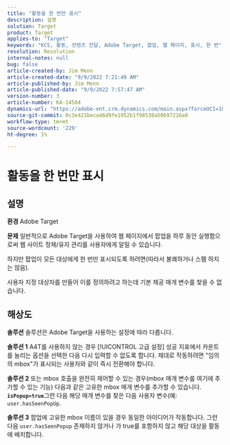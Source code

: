```yaml
---
title: "활동을 한 번만 표시"
description: 설명
solution: Target
product: Target
applies-to: "Target"
keywords: "KCS, 활동, 컨텐츠 전달, Adobe Target, 팝업, 웹 페이지, 표시, 한 번"
resolution: Resolution
internal-notes: null
bug: false
article-created-by: Jim Menn
article-created-date: "9/9/2022 7:21:49 AM"
article-published-by: Jim Menn
article-published-date: "9/9/2022 7:57:47 AM"
version-number: 3
article-number: KA-14504
dynamics-url: "https://adobe-ent.crm.dynamics.com/main.aspx?forceUCI=1&pagetype=entityrecord&etn=knowledgearticle&id=da1c420f-1030-ed11-9db1-0022480866ad"
source-git-commit: 0c3e421beca46d9fe1952b1f98538a50697216a0
workflow-type: tm+mt
source-wordcount: '229'
ht-degree: 1%

---
```


# 활동을 한 번만 표시

## 설명


<b>환경</b>
Adobe Target

<b>문제</b>
일반적으로 Adobe Target을 사용하여 웹 페이지에서 팝업을 하루 동안 실행함으로써 웹 사이트 정체/유지 관리를 사용자에게 알릴 수 있습니다.

하지만 팝업이 모든 대상에게 한 번만 표시되도록 하려면(따라서 불쾌하거나 스팸 하지는 않음).

사용자 지정 대상자를 만들어 이를 정의하려고 하는데 기본 제공 매개 변수를 찾을 수 없습니다.


## 해상도


<b>솔루션</b>
솔루션은 Adobe Target을 사용하는 설정에 따라 다릅니다.

<b>솔루션 1</b>
A4T를 사용하지 않는 경우 [!UICONTROL 고급 설정] 성공 지표에서 카운트를 늘리는 옵션을 선택한 다음 다시 입력할 수 없도록 합니다. 제대로 작동하려면 &quot;임의의 mbox&quot;가 표시되는 사용자와 같이 즉시 전환해야 합니다.

<b>솔루션 2</b>
또는 mbox 호출을 완전히 제어할 수 있는 경우(mbox 매개 변수를 여기에 추가할 수 있는 기능) 다음과 같은 고유한 mbox 매개 변수를 추가할 수 있습니다. <b>`isPopup=true`</b>그런 다음 해당 매개 변수를 찾은 다음 사용자 변수(예: `user.hasSeenPopUp`.

<b>솔루션 3</b>
팝업에 고유한 mbox 이름이 있을 경우 동일한 아이디어가 작동합니다.
그런 다음 `user.hasSeenPopup` 존재하지 않거나 가 true를 포함하지 않고 해당 대상을 활동에 배치합니다.

